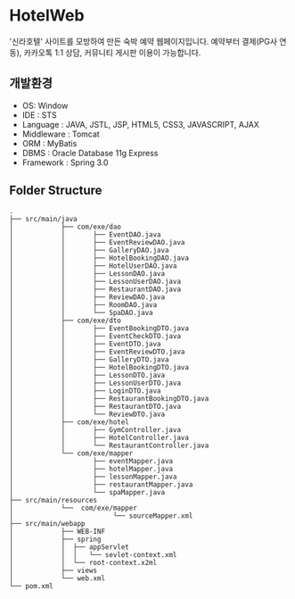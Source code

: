 
# HotelWeb
 
'신라호텔' 사이트를 모방하여 만든 숙박 예약 웹페이지입니다.  예약부터 결제(PG사 연동), 카카오톡 1:1 상담, 커뮤니티 게시판 이용이 가능합니다.  

## 개발환경
- OS: Window
- IDE : STS
- Language : JAVA, JSTL, JSP, HTML5, CSS3, JAVASCRIPT, AJAX
- Middleware : Tomcat
- ORM : MyBatis
- DBMS : Oracle Database 11g Express
- Framework : Spring 3.0

## Folder Structure

    .
    ├── src/main/java                   
    │            ├── com/exe/dao
    │            │		 ├── EventDAO.java
    │            │		 ├── EventReviewDAO.java
    │            │		 ├── GalleryDAO.java
    │            │		 ├── HotelBookingDAO.java
    │            │		 ├── HotelUserDAO.java
    │            │		 ├── LessonDAO.java
    │            │		 ├── LessonUserDAO.java
    │            │		 ├── RestaurantDAO.java
    │            │		 ├── ReviewDAO.java
    │            │		 ├── RoomDAO.java        
    │            │		 └── SpaDAO.java
    │            ├── com/exe/dto
    │            │		 ├── EventBookingDTO.java
    │            │		 ├── EventCheckDTO.java
    │            │		 ├── EventDTO.java
    │            │		 ├── EventReviewDTO.java
    │            │		 ├── GalleryDTO.java
    │            │		 ├── HotelBookingDTO.java
    │            │		 ├── LessonDTO.java
    │            │		 ├── LessonUserDTO.java
    │            │		 ├── LoginDTO.java
    │            │		 ├── RestaurantBookingDTO.java
    │            │		 ├── RestaurantDTO.java
    │            │		 └── ReviewDTO.java	         		
    │            ├── com/exe/hotel
    │            │		 ├── GymController.java
    │            │		 ├── HotelController.java
    │            │		 └── RestaurantController.java		
    │            └── com/exe/mapper
    │            		 ├── eventMapper.java
    │            		 ├── hotelMapper.java
    │            		 ├── lessonMapper.java
    │            		 ├── restaurantMapper.java        
    │                    └── spaMapper.java	
    ├── src/main/resources 
    │   	     └──  com/exe/mapper
    │                         └── sourceMapper.xml	
    ├── src/main/webapp
    │            ├── WEB-INF
	│            ├── spring
	│            │	├── appServlet
	│            │	│   └── sevlet-context.xml
	│            │	└── root-context.x2ml
	│            ├── views   
	│            └── web.xml
    └── pom.xml
      

